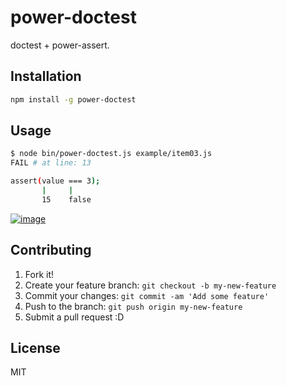# power-doctest

doctest + power-assert.

## Installation

``` sh
npm install -g power-doctest
```

## Usage

``` sh
$ node bin/power-doctest.js example/item03.js
FAIL # at line: 13

assert(value === 3);
       |     |
       15    false
```

[![image](http://img.youtube.com/vi/uvcdBLm93aA/0.jpg)](http://www.youtube.com/watch?v=uvcdBLm93aA)

## Contributing

1. Fork it!
2. Create your feature branch: `git checkout -b my-new-feature`
3. Commit your changes: `git commit -am 'Add some feature'`
4. Push to the branch: `git push origin my-new-feature`
5. Submit a pull request :D

## License

MIT